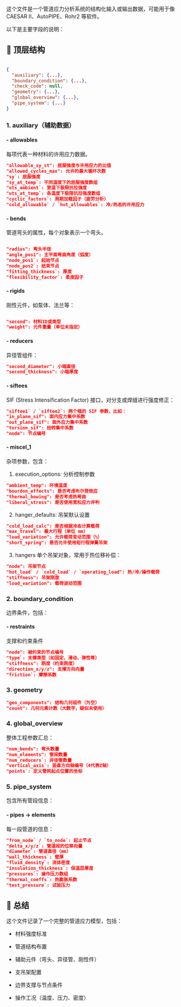 这个文件是一个管道应力分析系统的结构化输入或输出数据，可能用于像 CAESAR II、AutoPIPE、Rohr2 等软件。

以下是主要字段的说明：

## 🔧 顶层结构
```json

{
  "auxiliary": {...},
  "boundary_condition": {...},
  "check_code": null,
  "geometry": {...},
  "global_overview": {...},
  "pipe_system": {...}
}
```

### 1. auxiliary（辅助数据）
#### - allowables

每项代表一种材料的许用应力数据。

```json
"allowable_sy_st": 屈服强度与许用应力的比值
"allowed_cycles_max": 允许的最大循环次数
"sy`: 屈服强度
"sy_at_temp`: 不同温度下的屈服强度数组
"uts_ambient`: 室温下极限抗拉强度
"uts_at_temp`: 各温度下极限抗拉强度数组
"cyclic_factors`: 周期加载因子（疲劳分析）
"cold_allowable` / `hot_allowables`: 冷/热态的许用应力
```

#### - bends
管道弯头的属性，每个对象表示一个弯头。

```json

"radius": 弯头半径
"angle_pos1": 主平面弯曲角度（弧度）
"node_pos1`: 起始节点
"node_pos2`: 结束节点
"fitting_thickness`: 厚度
"flexibility_factor`: 柔度因子
```

#### - rigids


刚性元件，如泵体、法兰等：

```json

"second": 材料ID或类型
"weight": 元件重量（单位未指定）
```

#### - reducers
异径管组件：

```json
"second_diameter": 小端直径
"second_thickness": 小端厚度
```

#### - siftees
SIF (Stress Intensification Factor) 接口，对分支或焊缝进行强度修正：

```json
"siftee1` / `siftee2`: 两个端的 SIF 参数，比如：
"in_plane_sif": 面内应力集中系数
"out_plane_sif": 面外应力集中系数
"torsion_sif": 扭转集中系数
"node": 节点编号
```

#### - miscel_1
杂项参数，包含：

1. execution_options: 
分析控制参数
```json
"ambient_temp": 环境温度
"bourdon_effects": 是否考虑布尔登效应
"thermal_bowing": 是否考虑热弯曲
"liberal_stress": 是否使用宽松应力评判
```
2. hanger_defaults: 
吊架默认设置
```json
"cold_load_calc": 是否根据冷态计算载荷
"max_travel": 最大行程（单位 mm）
"load_variation": 允许载荷变动范围（%）
"short_spring": 是否允许使用短行程弹簧吊架
```
3. hangers
单个吊架对象，常用于热位移补偿：
```json
"node": 吊架节点
"hot_load` / `cold_load` / `operating_load": 热/冷/操作载荷
"stiffness": 吊架刚度
"load_variation": 载荷波动范围
```

### 2. boundary_condition
边界条件，包括：

#### - restraints
支撑和约束条件
```json
"node": 被约束的节点编号
"type`: 支撑类型（如固定、滑动、弹性等）
"stiffness": 刚度（约束刚度）
"direction_x/y/z": 支撑方向向量
"friction`: 摩擦系数
```

### 3. geometry
```json
"geo_components": 结构几何组件（为空）
"count": 几何元素计数（大数字，疑似未使用）
```

### 4. global_overview
整体工程参数汇总：
```json
"num_bends": 弯头数量
"num_elements": 管段数量
"num_reducers`: 异径管数量
"vertical_axis`: 竖直方向轴编号（4代表Z轴）
"points`: 定义管网起点位置的坐标
```
### 5. pipe_system
包含所有管段信息：

#### - pipes -> elements
每一段管道的信息：
```json
"from_node` / `to_node`: 起止节点
"delta_x/y/z`: 管道段的位移向量
"diameter`: 管道直径（mm）
"wall_thickness`: 壁厚
"fluid_density`: 流体密度
"insulation_thickness`: 保温层厚度
"pressures`: 操作压力数组
"thermal_coeffs`: 热膨胀系数
"test_pressure`: 试验压力
```
## 🚧 总结
这个文件记录了一个完整的管道应力模型，包括：

- 材料强度标准

- 管道结构布置

- 辅助元件（弯头、异径管、刚性件）

- 支吊架配置

- 边界支撑与节点条件

- 操作工况（温度、压力、密度）

